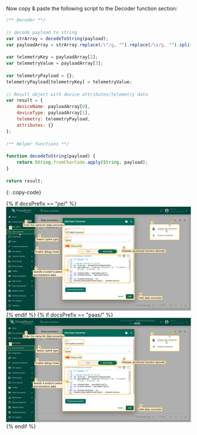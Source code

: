 Now copy & paste the following script to the Decoder function section:

```javascript
/** Decoder **/

// decode payload to string
var strArray = decodeToString(payload);
var payloadArray = strArray.replace(/\"/g, "").replace(/\s/g, "").split(',');

var telemetryKey = payloadArray[2];
var telemetryValue = payloadArray[3];

var telemetryPayload = {};
telemetryPayload[telemetryKey] = telemetryValue;

// Result object with device attributes/telemetry data
var result = {
    deviceName: payloadArray[0],
    deviceType: payloadArray[1],
    telemetry: telemetryPayload,
    attributes: {}
};

/** Helper functions **/

function decodeToString(payload) {
    return String.fromCharCode.apply(String, payload);
}

return result;
```
{: .copy-code}

{% if docsPrefix == "pe/" %}
![image](/images/user-guide/integrations/tcp/tcp-create-uplink-converter-text-java-pe.png)
{% endif %}
{% if docsPrefix == "paas/" %}
![image](/images/user-guide/integrations/tcp/tcp-create-uplink-converter-text-java-paas.png)
{% endif %}
